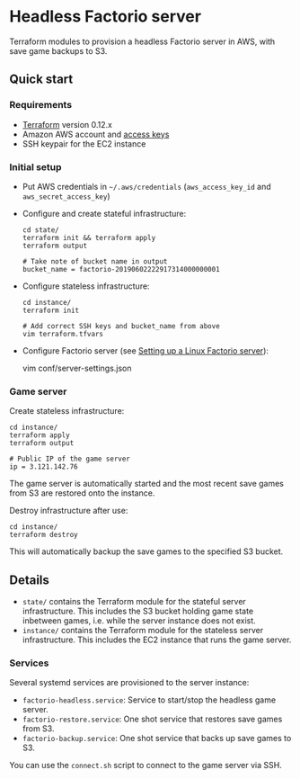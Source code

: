# Headless Factorio server

Terraform modules to provision a headless Factorio server in AWS, with save game
backups to S3.

## Quick start

### Requirements

* [Terraform](https://www.terraform.io) version 0.12.x
* Amazon AWS account and [access keys](https://docs.aws.amazon.com/general/latest/gr/aws-sec-cred-types.html#access-keys-and-secret-access-keys)
* SSH keypair for the EC2 instance

### Initial setup

* Put AWS credentials in `~/.aws/credentials` (`aws_access_key_id` and
  `aws_secret_access_key`)

* Configure and create stateful infrastructure:

      cd state/
      terraform init && terraform apply
      terraform output
      
      # Take note of bucket name in output
      bucket_name = factorio-20190602222917314000000001

* Configure stateless infrastructure:

      cd instance/
      terraform init
    
      # Add correct SSH keys and bucket_name from above
      vim terraform.tfvars

* Configure Factorio server (see [Setting up a Linux Factorio server](https://wiki.factorio.com/Multiplayer#Setting_up_a_Linux_Factorio_server)):

    vim conf/server-settings.json

### Game server

Create stateless infrastructure:

    cd instance/
    terraform apply
    terraform output
    
    # Public IP of the game server
    ip = 3.121.142.76

The game server is automatically started and the most recent save games from S3
are restored onto the instance.

Destroy infrastructure after use:

    cd instance/
    terraform destroy

This will automatically backup the save games to the specified S3 bucket.

## Details

* `state/` contains the Terraform module for the stateful server infrastructure.
  This includes the S3 bucket holding game state inbetween games, i.e. while the
  server instance does not exist.
* `instance/` contains the Terraform module for the stateless server
  infrastructure. This includes the EC2 instance that runs the game server.

### Services

Several systemd services are provisioned to the server instance:

* `factorio-headless.service`: Service to start/stop the headless game server.
* `factorio-restore.service`: One shot service that restores save games from S3.
* `factorio-backup.service`: One shot service that backs up save games to S3.

You can use the `connect.sh` script to connect to the game server via SSH.

